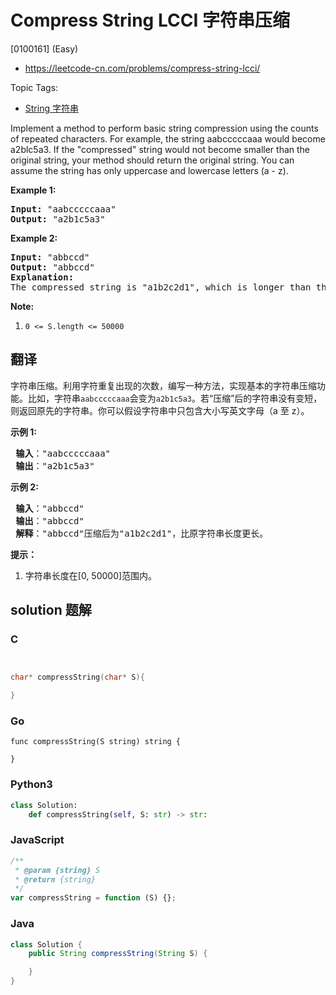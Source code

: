 # Compress String LCCI 字符串压缩

[0100161] (Easy)

- https://leetcode-cn.com/problems/compress-string-lcci/

Topic Tags:

- [String 字符串](https://leetcode-cn.com/tag/string/)

Implement a method to perform basic string compression using the counts of repeated characters. For example, the string aabcccccaaa would become a2blc5a3. If the "compressed" string would not become smaller than the original string, your method should return the original string. You can assume the string has only uppercase and lowercase letters (a - z).

**Example 1:**

<pre><strong>Input: </strong>"aabcccccaaa"
<strong>Output: </strong>"a2b1c5a3"
</pre>

**Example 2:**

<pre><strong>Input: </strong>"abbccd"
<strong>Output: </strong>"abbccd"
<strong>Explanation: </strong>
The compressed string is "a1b2c2d1", which is longer than the original string.
</pre>

**Note:**

1.  `0 <= S.length <= 50000`

## 翻译

字符串压缩。利用字符重复出现的次数，编写一种方法，实现基本的字符串压缩功能。比如，字符串`aabcccccaaa`会变为`a2b1c5a3`。若“压缩”后的字符串没有变短，则返回原先的字符串。你可以假设字符串中只包含大小写英文字母（a 至 z）。

**示例 1:**

<pre><strong> 输入</strong>："aabcccccaaa"
<strong> 输出</strong>："a2b1c5a3"
</pre>

**示例 2:**

<pre><strong> 输入</strong>："abbccd"
<strong> 输出</strong>："abbccd"
<strong> 解释</strong>："abbccd"压缩后为"a1b2c2d1"，比原字符串长度更长。
</pre>

**提示：**

1.  字符串长度在\[0, 50000\]范围内。

## solution 题解

### C

```c


char* compressString(char* S){

}


```

### Go

```golang
func compressString(S string) string {

}
```

### Python3

```python
class Solution:
    def compressString(self, S: str) -> str:
```

### JavaScript

```javascript
/**
 * @param {string} S
 * @return {string}
 */
var compressString = function (S) {};
```

### Java

```java
class Solution {
    public String compressString(String S) {

    }
}
```
